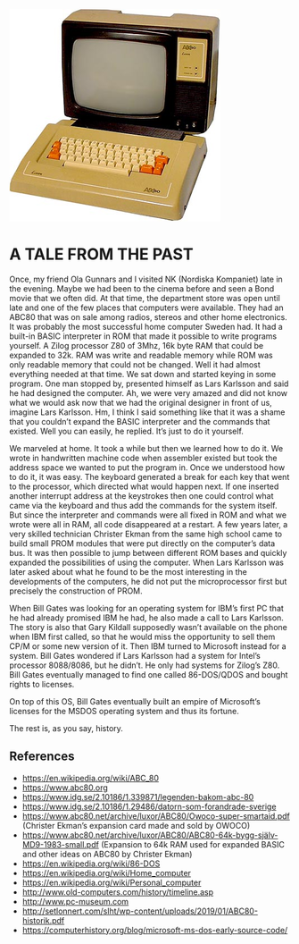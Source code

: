 ![ABC80](assets/images/Timeline_0878_ABC80_1.jpg)


# A TALE FROM THE PAST

Once, my friend Ola Gunnars and I visited NK (Nordiska Kompaniet) late in the evening. Maybe we had been to the cinema before and seen a Bond movie that we often did. At that time, the department store was open until late and one of the few places that computers were available. They had an ABC80 that was on sale among radios, stereos and other home electronics. It was probably the most successful home computer Sweden had. It had a built-in BASIC interpreter in ROM that made it possible to write programs yourself. A Zilog processor Z80 of 3Mhz, 16k byte RAM that could be expanded to 32k. RAM was write and readable memory while ROM was only readable memory that could not be changed. Well it had almost everything needed at that time. We sat down and started keying in some program. One man stopped by, presented himself as Lars Karlsson and said he had designed the computer. Ah, we were very amazed and did not know what we would ask now that we had the original designer in front of us, imagine Lars Karlsson. Hm, I think I said something like that it was a shame that you couldn’t expand the BASIC interpreter and the commands that existed. Well you can easily, he replied. It’s just to do it yourself.

We marveled at home. It took a while but then we learned how to do it. We wrote in handwritten machine code when assembler existed but took the address space we wanted to put the program in. Once we understood how to do it, it was easy. The keyboard generated a break for each key that went to the processor, which directed what would happen next. If one inserted another interrupt address at the keystrokes then one could control what came via the keyboard and thus add the commands for the system itself. But since the interpreter and commands were all fixed in ROM and what we wrote were all in RAM, all code disappeared at a restart. A few years later, a very skilled technician Christer Ekman from the same high school came to build small PROM modules that were put directly on the computer’s data bus. It was then possible to jump between different ROM bases and quickly expanded the possibilities of using the computer. When Lars Karlsson was later asked about what he found to be the most interesting in the developments of the computers, he did not put the microprocessor first but precisely the construction of PROM.

When Bill Gates was looking for an operating system for IBM’s first PC that he had already promised IBM he had, he also made a call to Lars Karlsson. The story is also that Gary Kildall supposedly wasn’t available on the phone when IBM first called, so that he would miss the opportunity to sell them CP/M or some new version of it. Then IBM turned to Microsoft instead for a system. Bill Gates wondered if Lars Karlsson had a system for Intel’s processor 8088/8086, but he didn’t. He only had systems for Zilog’s Z80. Bill Gates eventually managed to find one called 86-DOS/QDOS and bought rights to licenses.

On top of this OS, Bill Gates eventually built an empire of Microsoft’s licenses for the MSDOS operating system and thus its fortune.

The rest is, as you say, history.

## References

* https://en.wikipedia.org/wiki/ABC_80
* https://www.abc80.org
* https://www.idg.se/2.10186/1.339871/legenden-bakom-abc-80
* https://www.idg.se/2.10186/1.29486/datorn-som-forandrade-sverige
* https://www.abc80.net/archive/luxor/ABC80/Owoco-super-smartaid.pdf (Christer Ekman’s expansion card made and sold by OWOCO)
* https://www.abc80.net/archive/luxor/ABC80/ABC80-64k-bygg-själv-MD9-1983-small.pdf (Expansion to 64k RAM used for expanded BASIC and other ideas on ABC80 by Christer Ekman)
* https://en.wikipedia.org/wiki/86-DOS
* https://en.wikipedia.org/wiki/Home_computer
* https://en.wikipedia.org/wiki/Personal_computer
* http://www.old-computers.com/history/timeline.asp
* http://www.pc-museum.com
* http://setlonnert.com/slht/wp-content/uploads/2019/01/ABC80-historik.pdf
* https://computerhistory.org/blog/microsoft-ms-dos-early-source-code/
